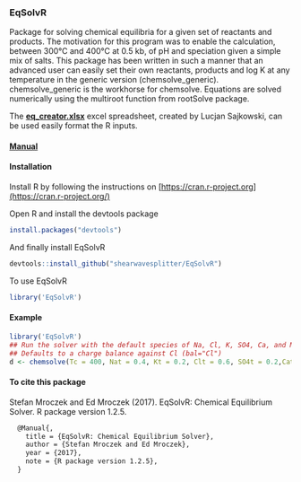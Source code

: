 ### EqSolvR
 Package for solving chemical equilibria for a given set of reactants and products. The motivation for this program was to enable the calculation, between 300°C and 400°C at 0.5 kb, of pH and speciation given a simple mix of salts. This package has been written in such a manner that an advanced user can easily set their own reactants, products and log K at any temperature in the generic version (chemsolve_generic). chemsolve_generic is the workhorse for chemsolve. Equations are solved numerically using the multiroot function from rootSolve package.
 
The **[eq_creator.xlsx](https://github.com/shearwavesplitter/EqSolvR/blob/master/eq_creator.xlsx)** excel spreadsheet, created by Lucjan Sajkowski, can be used easily format the R inputs.

#### [Manual](https://github.com/shearwavesplitter/EqSolvR/blob/master/EqSolvR.pdf)

#### Installation

Install R by following the instructions on [https://cran.r-project.org](https://cran.r-project.org/) 

Open R and install the devtools package

```r
install.packages("devtools")
```

And finally install EqSolvR

```r
devtools::install_github("shearwavesplitter/EqSolvR")
```

To use EqSolvR

```r
library('EqSolvR')
```

#### Example
```r
library('EqSolvR')
## Run the solver with the default species of Na, Cl, K, SO4, Ca, and Mg 
## Defaults to a charge balance against Cl (bal="Cl")
d <- chemsolve(Tc = 400, Nat = 0.4, Kt = 0.2, Clt = 0.6, SO4t = 0.2,Cat = 0.1, Mgt = 0.1, start = c(1e-06, 1e-05, 0.3, 0.1, 0.3,0.01, 0.001, 0.02), maxitr = 100, exprod = NULL, exconstit = NULL,exnumz = NULL, excharges = NULL, exa = NULL, exK = NULL, bal = "Cl")

```
#### To cite this package
Stefan Mroczek and Ed Mroczek (2017). EqSolvR: Chemical Equilibrium Solver. R package version 1.2.5.

```latex
  @Manual{,
    title = {EqSolvR: Chemical Equilibrium Solver},
    author = {Stefan Mroczek and Ed Mroczek},
    year = {2017},
    note = {R package version 1.2.5},
  }
```
